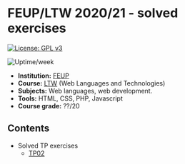 # FEUP/LTW 2020/21 - solved exercises

[![License: GPL v3](https://img.shields.io/badge/License-GPLv3-blue.svg)](https://www.gnu.org/licenses/gpl-3.0)

![Uptime/week](https://badgen.net/uptime-robot/week/m786077400-dd33d81bab9b9b95a8506389)

- **Institution:** [FEUP](https://sigarra.up.pt/feup/en/web_page.Inicial)
- **Course:** [LTW](https://sigarra.up.pt/feup/en/UCURR_GERAL.FICHA_UC_VIEW?pv_ocorrencia_id=459485) (Web Languages and Technologies)
- **Subjects:** Web languages, web development.
- **Tools:** HTML, CSS, PHP, Javascript
- **Course grade:** ??/20

## Contents

- Solved TP exercises
    - [TP02](https://dmfrodrigues.github.io/feup-ltw-ex/tp/tp02/)

